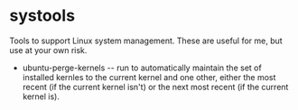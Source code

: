 systools
========

Tools to support Linux system management.  These are useful for me,
but use at your own risk.

 * ubuntu-perge-kernels -- run to automatically maintain the set of
   installed kernles to the current kernel and one other, either the
   most recent (if the current kernel isn't) or the next most recent
   (if the current kernel is).
